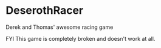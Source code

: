 # DeserothRacer
Derek and Thomas' awesome racing game

FYI This game is completely broken and doesn't work at all.
